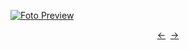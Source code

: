 [![Foto Preview](preview/n348.avif)](https://20essentials.github.io/project-000-348)

<div align="center" style="display: flex; justify-content: center;">
  <a  href="https://github.com/20essentials/project-000-347" target="_blank">&#8592;</a>
  &nbsp;&nbsp;
  <a  href="https://github.com/20essentials/project-000-349" target="_blank">&#8594;</a>
</div>
